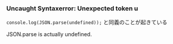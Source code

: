 ### Uncaught Syntaxerror: Unexpected token u
`console.log(JSON.parse(undefined));` と同義のことが起きている

JSON.parse is actually undefined.
